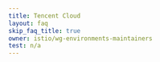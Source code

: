 ```yaml
---
title: Tencent Cloud
layout: faq
skip_faq_title: true
owner: istio/wg-environments-maintainers
test: n/a
---
```

